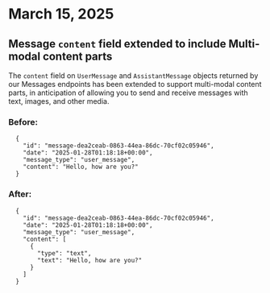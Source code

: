 # March 15, 2025

## Message `content` field extended to include Multi-modal content parts

The `content` field on `UserMessage` and `AssistantMessage` objects returned by our Messages endpoints has been extended to support multi-modal content parts, in anticipation of allowing you to send and receive messages with text, images, and other media.

### Before:

```curl
  {
    "id": "message-dea2ceab-0863-44ea-86dc-70cf02c05946",
    "date": "2025-01-28T01:18:18+00:00",
    "message_type": "user_message",
    "content": "Hello, how are you?"
  }
```

### After:

```curl
  {
    "id": "message-dea2ceab-0863-44ea-86dc-70cf02c05946",
    "date": "2025-01-28T01:18:18+00:00",
    "message_type": "user_message",
    "content": [
      {
        "type": "text",
        "text": "Hello, how are you?"
      }
    ]
  }
```
